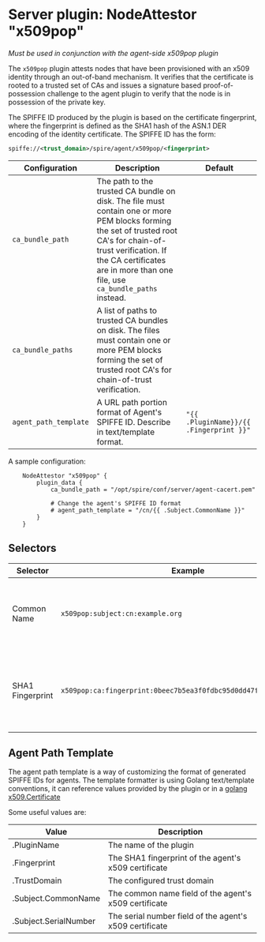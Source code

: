 # Server plugin: NodeAttestor "x509pop"

*Must be used in conjunction with the agent-side x509pop plugin*

The `x509pop` plugin attests nodes that have been provisioned with an x509
identity through an out-of-band mechanism. It verifies that the certificate is
rooted to a trusted set of CAs and issues a signature based proof-of-possession
challenge to the agent plugin to verify that the node is in possession of the
private key.

The SPIFFE ID produced by the plugin is based on the certificate fingerprint,
where the fingerprint is defined as the SHA1 hash of the ASN.1 DER encoding of
the identity certificate. The SPIFFE ID has the form:

```xml
spiffe://<trust_domain>/spire/agent/x509pop/<fingerprint>
```

| Configuration         | Description                                                                                                                                                                                                                                    | Default                                 |
|-----------------------|------------------------------------------------------------------------------------------------------------------------------------------------------------------------------------------------------------------------------------------------|-----------------------------------------|
| `ca_bundle_path`      | The path to the trusted CA bundle on disk. The file must contain one or more PEM blocks forming the set of trusted root CA's for chain-of-trust verification. If the CA certificates are in more than one file, use `ca_bundle_paths` instead. |                                         |
| `ca_bundle_paths`     | A list of paths to trusted CA bundles on disk. The files must contain one or more PEM blocks forming the set of trusted root CA's for chain-of-trust verification.                                                                             |                                         |
| `agent_path_template` | A URL path portion format of Agent's SPIFFE ID. Describe in text/template format.                                                                                                                                                              | `"{{ .PluginName}}/{{ .Fingerprint }}"` |

A sample configuration:

```hcl
    NodeAttestor "x509pop" {
        plugin_data {
            ca_bundle_path = "/opt/spire/conf/server/agent-cacert.pem"
            
            # Change the agent's SPIFFE ID format
            # agent_path_template = "/cn/{{ .Subject.CommonName }}"
        }
    }
```

## Selectors

| Selector         | Example                                                           | Description                                                                              |
|------------------|-------------------------------------------------------------------|------------------------------------------------------------------------------------------|
| Common Name      | `x509pop:subject:cn:example.org`                                  | The Subject's Common Name (see X.500 Distinguished Names)                                |
| SHA1 Fingerprint | `x509pop:ca:fingerprint:0beec7b5ea3f0fdbc95d0dd47f3c5bc275da8a33` | The SHA1 fingerprint as a hex string for each cert in the PoP chain, excluding the leaf. |

## Agent Path Template

The agent path template is a way of customizing the format of generated SPIFFE IDs for agents.
The template formatter is using Golang text/template conventions, it can reference values provided by the plugin or in a [golang x509.Certificate](https://pkg.go.dev/crypto/x509#Certificate)

Some useful values are:

| Value                 | Description                                             |
|-----------------------|---------------------------------------------------------|
| .PluginName           | The name of the plugin                                  |
| .Fingerprint          | The SHA1 fingerprint of the agent's x509 certificate    |
| .TrustDomain          | The configured trust domain                             |
| .Subject.CommonName   | The common name field of the agent's x509 certificate   |
| .Subject.SerialNumber | The serial number field of the agent's x509 certificate |
